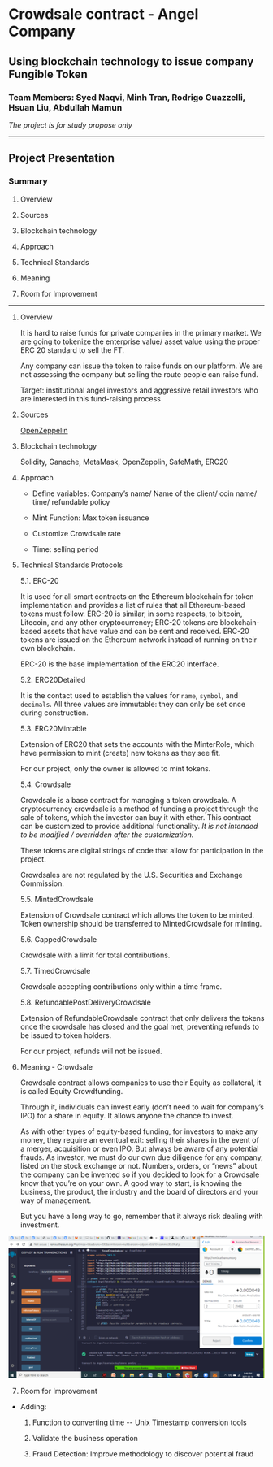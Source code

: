 # Crowdsale contract - Angel Company

## Using blockchain technology to issue company Fungible Token

### Team Members: Syed Naqvi, Minh Tran, Rodrigo Guazzelli, Hsuan Liu, Abdullah Mamun

*The project is for study propose only*

---

## Project Presentation

### Summary

1. Overview

2. Sources

3. Blockchain technology

4. Approach

5. Technical Standards

6. Meaning

7. Room for Improvement

---

1. Overview

	It is hard to raise funds for private companies in the primary market. We are going to tokenize the enterprise value/ asset value using the proper ERC 20 standard to sell the FT.

	Any company can issue the token to raise funds on our platform. We are not assessing the company but selling the route people can raise fund.

	Target: institutional angel investors and aggressive retail investors who are interested in this fund-raising process


2. Sources

	[OpenZeppelin](https://docs.openzeppelin.com/contracts/2.x/api/crowdsale)

3. Blockchain technology
    
    Solidity, Ganache, MetaMask, OpenZepplin, SafeMath, ERC20

4. Approach

    * Define variables: Company’s name/ Name of the client/ coin name/ time/ refundable policy

    * Mint Function: Max token issuance

    * Customize Crowdsale rate

    * Time: selling period
 
5. Technical Standards Protocols

    5.1. ERC-20 

    It is used for all smart contracts on the Ethereum blockchain for token implementation and provides a list of rules that all Ethereum-based tokens must follow. ERC-20 is similar, in some respects, to bitcoin, Litecoin, and any other cryptocurrency; ERC-20 tokens are blockchain-based assets that have value and can be sent and received. ERC-20 tokens are issued on the Ethereum network instead of running on their own blockchain.

    ERC-20 is the base implementation of the ERC20 interface.

    5.2. ERC20Detailed

    It is the contact used to establish the values for `name`, `symbol`, and `decimals`. All three values are immutable: they can only be set once during construction.

    5.3. ERC20Mintable

    Extension of ERC20 that sets the accounts with the MinterRole, which have permission to mint (create) new tokens as they see fit.

    For our project, only the owner is allowed to mint tokens.


    5.4. Crowdsale

    Crowdsale is a base contract for managing a token crowdsale. A cryptocurrency crowdsale is a method of funding a project through the sale of tokens, which the investor can buy it with ether. This contract can be customized to provide additional functionality. *It is not intended to be modified / overridden after the customization.*  

    These tokens are digital strings of code that allow for participation in the project. 

    Crowdsales are not regulated by the U.S. Securities and Exchange Commission.

    5.5. MintedCrowdsale

    Extension of Crowdsale contract which allows the token to be minted. Token ownership should be transferred to MintedCrowdsale for minting.

    5.6. CappedCrowdsale

    Crowdsale with a limit for total contributions.

    5.7. TimedCrowdsale

    Crowdsale accepting contributions only within a time frame.

    5.8. RefundablePostDeliveryCrowdsale

    Extension of RefundableCrowdsale contract that only delivers the tokens once the crowdsale has closed and the goal met, preventing refunds to be issued to token holders.

    For our project, refunds will not be issued.

6. Meaning - Crowdsale

    Crowdsale contract allows companies to use their Equity as collateral, it is called Equity Crowdfunding.

    Through it, individuals can invest early (don’t need to wait for company’s IPO) for a share in equity. It allows anyone the chance to invest.
 
    As with other types of equity-based funding, for investors to make any money, they require an eventual exit: selling their shares in the event of a merger, acquisition or even IPO. But always be aware of any potential frauds. As investor, we must do our own due diligence for any company, listed on the stock exchange or not. Numbers, orders, or “news” about the company can be invented so if you decided to look for a Crowdsale know that you’re on your own. A good way to start, is knowing the business, the product, the industry and the board of directors and your way of management. 

    But you have a long way to go, remember that it always risk dealing with investment.

![Buy](Images/Angel_buy.png)

7. Room for Improvement

* Adding:
	1. Function to converting time -- Unix Timestamp conversion tools 

	2. Validate the business operation 
	
	3. Fraud Detection: Improve methodology to discover potential fraud

